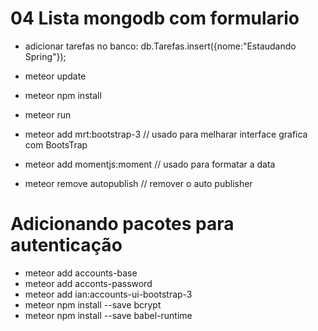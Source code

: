 # 04 Lista mongodb com formulario

- adicionar tarefas no banco: db.Tarefas.insert({nome:"Estaudando Spring"});
- meteor update
- meteor npm install
- meteor run

- meteor add mrt:bootstrap-3 // usado para melharar interface grafica com BootsTrap
- meteor add momentjs:moment // usado para formatar a data
- meteor remove autopublish // remover o auto publisher

# Adicionando pacotes para autenticação
- meteor add accounts-base
- meteor add acconts-password
- meteor add ian:accounts-ui-bootstrap-3
- meteor npm install --save bcrypt
- meteor npm install --save babel-runtime
